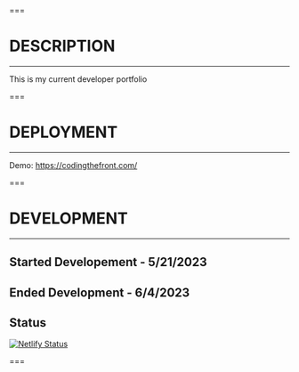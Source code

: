 ===

# DESCRIPTION

---

This is my current developer portfolio

===

# DEPLOYMENT

---

Demo: https://codingthefront.com/

===

# DEVELOPMENT

---

## Started Developement - 5/21/2023

## Ended Development - 6/4/2023

## Status

[![Netlify Status](https://api.netlify.com/api/v1/badges/d9ba3d23-556e-43e4-9f29-b9481220c31f/deploy-status)](https://app.netlify.com/sites/splendid-zabaione-e59fcc/deploys)

===
